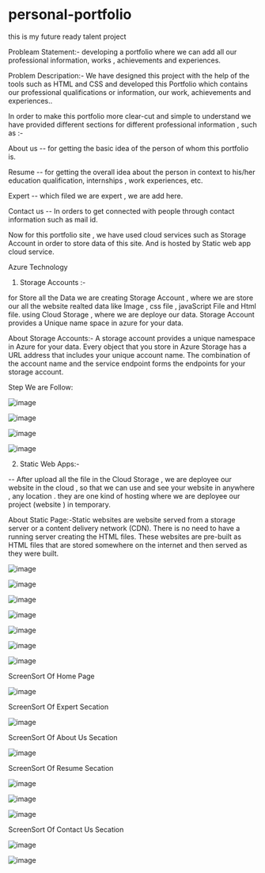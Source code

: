 # personal-portfolio

this is my future ready talent project

Probleam Statement:- developing a portfolio where we can add all our professional information, works , achievements and experiences.

Problem Descripation:- We have designed this project with the help of the tools such as HTML  and CSS and developed this Portfolio which contains our professional qualifications or information, our work, achievements and experiences..

In order to make this portfolio more clear-cut and simple to understand we have provided different sections for different professional information , such as :-

About us -- for getting the basic idea of the person of whom this portfolio is.

Resume -- for getting the overall idea about the person in context to his/her education qualification, internships , work experiences, etc.

Expert -- which filed we are expert , we are add here.

Contact us -- In orders to get connected with people through contact information such as mail id.

Now for this portfolio site , we have used cloud services such as Storage Account in order to store data of this site. And is hosted by Static web app cloud service.

Azure Technology 

  1. Storage Accounts :-

for Store all the Data we are creating Storage Account , where we are store our all the website realted data like Image , css file , javaScript File and Html file. using Cloud Storage , where we are deploye our data. Storage Account provides a Unique name space in azure for your data.

About Storage Accounts:- A storage account provides a unique namespace in Azure for your data. Every object that you store in Azure Storage has a URL address that includes your unique account name. The combination of the account name and the service endpoint forms the endpoints for your storage account.

Step We are Follow:

![image](https://github.com/kunal9211pandey/personal-portfolio/assets/118272078/54179827-24f1-487f-897d-ac925df08365)


![image](https://github.com/kunal9211pandey/personal-portfolio/assets/118272078/a1ed982c-8f1e-4cc6-ad0e-c3f912c41e28)

![image](https://github.com/kunal9211pandey/personal-portfolio/assets/118272078/2e173078-ac98-4db0-844e-c6ce90693f2b)


![image](https://github.com/kunal9211pandey/personal-portfolio/assets/118272078/5df21d0c-5694-4f19-ad6c-5ded43420c7d)




  2. Static Web Apps:-

-- After upload all the file in the Cloud Storage , we are deployee our website in the cloud , so that we can use and see your website in anywhere , any location . they are one kind of hosting where we are deployee our project (website ) in temporary.

About Static Page:-Static websites are website served from a storage server or a content delivery network (CDN). There is no need to have a running server creating the HTML files. These websites are pre-built as HTML files that are stored somewhere on the internet and then served as they were built.

![image](https://github.com/kunal9211pandey/personal-portfolio/assets/118272078/960e83f5-6dae-4b95-8cd0-f5fa45fa1d07)


![image](https://github.com/kunal9211pandey/personal-portfolio/assets/118272078/701b0905-47e1-4086-bbc5-0bccce19115f)

![image](https://github.com/kunal9211pandey/personal-portfolio/assets/118272078/89ed3f49-fe4f-476c-a429-f55e28199383)

![image](https://github.com/kunal9211pandey/personal-portfolio/assets/118272078/9b940c4f-7349-4642-9fe9-a319eac86c8a)

![image](https://github.com/kunal9211pandey/personal-portfolio/assets/118272078/85237ccb-0b9f-41c8-96b8-f0facaac4704)

 

![image](https://github.com/kunal9211pandey/personal-portfolio/assets/118272078/a08576f5-3e7d-4641-8b4d-e9b25fce6380)

![image](https://github.com/kunal9211pandey/personal-portfolio/assets/118272078/fd10db36-82eb-445d-9bff-26edff176b1c)







ScreenSort Of Home Page

![image](https://github.com/kunal9211pandey/personal-portfolio/assets/118272078/591180de-7343-48c4-b93f-483df6cce248)

ScreenSort Of Expert Secation

![image](https://github.com/kunal9211pandey/personal-portfolio/assets/118272078/8ab3af79-5b3e-4b10-91ce-90fb19c4b28c)

ScreenSort Of About Us Secation

![image](https://github.com/kunal9211pandey/personal-portfolio/assets/118272078/a1dd4d69-5e97-41c3-9e8c-99c299a9a196)

ScreenSort Of Resume Secation

![image](https://github.com/kunal9211pandey/personal-portfolio/assets/118272078/aad8a1c6-73d8-42e2-8506-007f90e9bbc1)


![image](https://github.com/kunal9211pandey/personal-portfolio/assets/118272078/eda908a9-23ef-431c-82bf-fed2b7088c8a)

![image](https://github.com/kunal9211pandey/personal-portfolio/assets/118272078/8d1a4371-befe-4619-a035-f262b53def1c)


ScreenSort Of Contact Us Secation

![image](https://github.com/kunal9211pandey/personal-portfolio/assets/118272078/ed34be99-a074-45e2-be42-0b53f7fc4923)

![image](https://github.com/kunal9211pandey/personal-portfolio/assets/118272078/6502ff1b-8674-4bd4-84fc-bde1dbe15140)


                     
     

